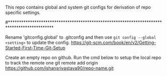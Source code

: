 This repo contains global and system git configs for derivation of repo specific settings. 

#********************************************************************************************

Rename 'gitconfig.global' to .gitconfig and then use `git config --global <setting>` to update the config.
https://git-scm.com/book/en/v2/Getting-Started-First-Time-Git-Setup


Create an empty repo on github.
Run the cmd below to setup the local repo to track the remote one
git remote add origin https://github.com/ishansrivastava90/repo-name.git